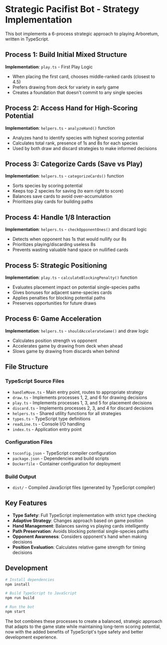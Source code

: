 # Strategic Pacifist Bot - Strategy Implementation

This bot implements a 6-process strategic approach to playing Arboretum, written in TypeScript.

## Process 1: Build Initial Mixed Structure
**Implementation**: `play.ts` - First Play Logic
- When placing the first card, chooses middle-ranked cards (closest to 4.5)
- Prefers drawing from deck for variety in early game
- Creates a foundation that doesn't commit to any single species

## Process 2: Access Hand for High-Scoring Potential
**Implementation**: `helpers.ts` - `analyzeHand()` function
- Analyzes hand to identify species with highest scoring potential
- Calculates total rank, presence of 1s and 8s for each species
- Used by both draw and discard strategies to make informed decisions

## Process 3: Categorize Cards (Save vs Play)
**Implementation**: `helpers.ts` - `categorizeCards()` function
- Sorts species by scoring potential
- Keeps top 2 species for saving (to earn right to score)
- Balances save cards to avoid over-accumulation
- Prioritizes play cards for building paths

## Process 4: Handle 1/8 Interaction
**Implementation**: `helpers.ts` - `checkOpponentOnes()` and discard logic
- Detects when opponent has 1s that would nullify our 8s
- Prioritizes playing/discarding useless 8s
- Prevents wasting valuable hand space on nullified cards

## Process 5: Strategic Positioning
**Implementation**: `play.ts` - `calculateBlockingPenalty()` function
- Evaluates placement impact on potential single-species paths
- Gives bonuses for adjacent same-species cards
- Applies penalties for blocking potential paths
- Preserves opportunities for future draws

## Process 6: Game Acceleration
**Implementation**: `helpers.ts` - `shouldAccelerateGame()` and draw logic
- Calculates position strength vs opponent
- Accelerates game by drawing from deck when ahead
- Slows game by drawing from discards when behind

## File Structure

### TypeScript Source Files
- `handleMove.ts` - Main entry point, routes to appropriate strategy
- `draw.ts` - Implements processes 1, 2, and 6 for drawing decisions
- `play.ts` - Implements processes 1, 3, and 5 for placement decisions  
- `discard.ts` - Implements processes 2, 3, and 4 for discard decisions
- `helpers.ts` - Shared utility functions for all strategies
- `types.ts` - TypeScript type definitions
- `readLine.ts` - Console I/O handling
- `index.ts` - Application entry point

### Configuration Files
- `tsconfig.json` - TypeScript compiler configuration
- `package.json` - Dependencies and build scripts
- `Dockerfile` - Container configuration for deployment

### Build Output
- `dist/` - Compiled JavaScript files (generated by TypeScript compiler)

## Key Features

- **Type Safety**: Full TypeScript implementation with strict type checking
- **Adaptive Strategy**: Changes approach based on game position
- **Hand Management**: Balances saving vs playing cards intelligently
- **Path Preservation**: Avoids blocking potential single-species paths
- **Opponent Awareness**: Considers opponent's hand when making decisions
- **Position Evaluation**: Calculates relative game strength for timing decisions

## Development

```bash
# Install dependencies
npm install

# Build TypeScript to JavaScript
npm run build

# Run the bot
npm start
```

The bot combines these processes to create a balanced, strategic approach that adapts to the game state while maintaining long-term scoring potential, now with the added benefits of TypeScript's type safety and better development experience.
